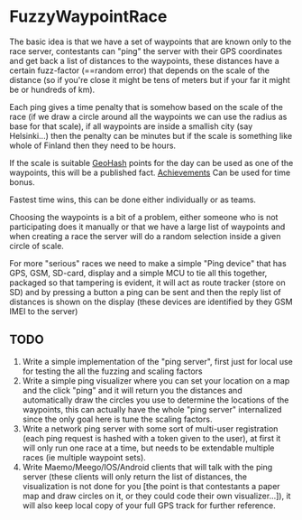 FuzzyWaypointRace
=================

The basic idea is that we have a set of waypoints that are known only to the race server, 
contestants can "ping" the server with their GPS coordinates and get back a list of distances to the waypoints,
these distances have a certain fuzz-factor (==random error) that depends on the scale of the distance
(so if you're close it might be tens of meters but if your far it might be or hundreds of km).

Each ping gives a time penalty that is somehow based on the scale of the race (if we draw a circle around all 
the waypoints we can use the radius as base for that scale), if all waypoints are inside a smallish city (say Helsinki...)
then the penalty can be minutes but if the scale is something like whole of Finland then they need to be hours.

If the scale is suitable [GeoHash][1] points for the day can be used as one of the waypoints, this will be a published fact.
[Achievements][2] Can be used for time bonus.

Fastest time wins, this can be done either individually or as teams.

[1]: http://wiki.xkcd.com/geohashing/The_Algorithm
[2]: http://wiki.xkcd.com/geohashing/Achievements

Choosing the waypoints is a bit of a problem, either someone who is not participating does it manually or that we have a 
large list of waypoints and when creating a race the server will do a random selection inside a given circle of scale.  

For more "serious" races we need to make a simple "Ping device" that has GPS, GSM, SD-card, display and a simple MCU to tie
all this together, packaged so that tampering is evident, it will act as route tracker (store on SD) and by pressing a button a ping
can be sent and then the reply list of distances is shown on the display (these devices are identified by they GSM IMEI to the server)

## TODO

  1. Write a simple implementation of the "ping server", first just for local use for testing the all the fuzzing and scaling factors
  2. Write a simple ping visualizer where you can set your location on a map and the click "ping" and it will return you the distances and automatically draw the circles you use to
     determine the locations of the waypoints, this can actually have the whole "ping server" internalized since the only goal here is tune the
     scaling factors.
  3. Write a network ping server with some sort of multi-user registration (each ping request is hashed with a token given to the user), at first it will
     only run one race at a time, but needs to be extendable multiple races (ie multiple waypoint sets).
  4. Write Maemo/Meego/IOS/Android clients that will talk with the ping server (these clients will only return the list of distances, the visualization
     is not done for you [the point is that contestants a paper map and draw circles on it, or they could code their own visualizer...]), it
     will also keep local copy of your full GPS track for further reference.


